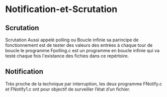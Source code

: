 # Notification-et-Scrutation

## Scrutation 

Scrutation Aussi appelé polling ou Boucle infinie sa parincipe de fonctionnement est de tester des valeurs des entrées à chaque tour de boucle le programme Fpolling.c est un programme en boucle infinie qui va testé chaque fois l'existance des fichies dans ce repértoire.

## Notification 

Très proche de la technique par interruption, les deux programme FNotify.c et FNotify1.c ont pour objectif de surveiller l’état d’un fichier.
